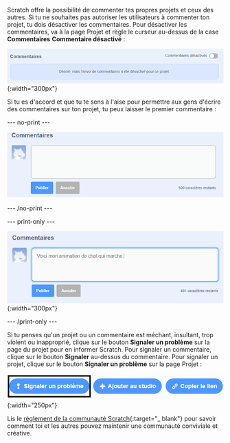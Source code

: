 Scratch offre la possibilité de commenter tes propres projets et ceux des autres. Si tu ne souhaites pas autoriser les utilisateurs à commenter ton projet, tu dois désactiver les commentaires. Pour désactiver les commentaires, va à la page Projet et règle le curseur au-dessus de la case **Commentaires** **Commentaire désactivé** :

![Le curseur « Commentaire désactivé » au-dessus de la case « Commentaires ». Un message s'affiche indiquant « Désolé, mais l'envoi de commentaires a été désactivé pour ce projet.](images/comments-off.png){:width="300px"}

Si tu es d'accord et que tu te sens à l'aise pour permettre aux gens d'écrire des commentaires sur ton projet, tu peux laisser le premier commentaire :

--- no-print ---

![Tape "Voici mon animation de chat qui marche" dans la case « Commentaires », puis clique sur le bouton bleu « Publier » sous le commentaire pour le publier. Le curseur au-dessus de la case « Commentaires » est en position « Commentaire activé ».](images/add_comments.gif)

--- /no-print ---

--- print-only ---

![Cliquer sur le bouton bleu « Publier » sous le commentaire pour le publier. Le curseur au-dessus de la case « Commentaires » est en position « Commentaire activé ».](images/add_comments.png){:width="300px"}

--- /print-only ---

Si tu penses qu'un projet ou un commentaire est méchant, insultant, trop violent ou inapproprié, clique sur le bouton **Signaler un problème** sur la page du projet pour en informer Scratch. Pour signaler un commentaire, clique sur le bouton **Signaler** au-dessus du commentaire. Pour signaler un projet, clique sur le bouton **Signaler un problème** sur la page Projet :

![Le bouton « Signaler un problème » en surbrillance.](images/add_report.png){:width="250px"}

Lis le [règlement de la communauté Scratch](https://scratch.mit.edu/community_guidelines){:target="_ blank"} pour savoir comment toi et les autres pouvez maintenir une communauté conviviale et créative.

